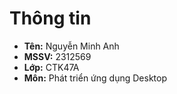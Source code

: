 # Thông tin
- **Tên:** Nguyễn Minh Anh  
- **MSSV:** 2312569  
- **Lớp:** CTK47A  
- **Môn:** Phát triển ứng dụng Desktop  

